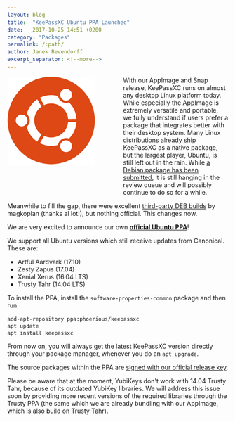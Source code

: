 ```yaml
---
layout: blog
title:  "KeePassXC Ubuntu PPA Launched"
date:   2017-10-25 14:51 +0200
category: "Packages"
permalink: /:path/
author: Janek Bevendorff
excerpt_separator: <!--more-->
---
```


<div style="float: left; margin: 0 4rem 4rem 0;">
<img src="/blog/images/ubuntu-logo.png" alt="Ubuntu logo">
</div>

With our AppImage and Snap release, KeePassXC runs on almost any desktop Linux platform
today. While especially the AppImage is extremely versatile and portable, we
fully understand if users prefer a package that integrates better with their
desktop system. <!--more--> Many Linux distributions already ship KeePassXC as a native package,
but the largest player, Ubuntu, is still left out in the rain.
While [a Debian package has been submitted](https://ftp-master.debian.org/new/keepassxc_2.2.0-1.html),
it is still hanging in the review queue and will possibly continue to do so for
a while.

Meanwhile to fill the gap, there were excellent
[third-party DEB builds](https://github.com/magkopian/keepassxc-debian/releases) by
magkopian (thanks al lot!), but nothing official. This changes now.

We are very excited to announce our own
**[official Ubuntu PPA](https://launchpad.net/~phoerious/+archive/ubuntu/keepassxc)**!

We support all Ubuntu versions which still receive updates from Canonical. These are:

 - Artful Aardvark (17.10)
 - Zesty Zapus (17.04)
 - Xenial Xerus (16.04 LTS)
 - Trusty Tahr (14.04 LTS)

To install the PPA, install the `software-properties-common` package and then run:

<pre><code>add-apt-repository ppa:phoerious/keepassxc
apt update
apt install keepassxc
</code></pre>

From now on, you will always get the latest KeePassXC version directly through
your package manager, whenever you do an `apt upgrade`.

The source packages within the PPA are
[signed with our official release key](/verifying-signatures).

Please be aware that at the moment, YubiKeys don't work with 14.04 Trusty Tahr,
because of its outdated YubiKey libraries. We will address this issue soon
by providing more recent versions of the required libraries through the Trusty
PPA (the same which we are already bundling with our AppImage, which is also
build on Trusty Tahr).
